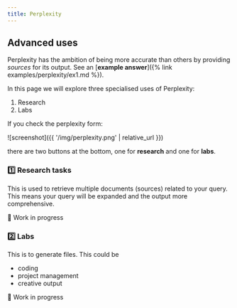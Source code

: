 ```yaml
---
title: Perplexity
---
```


## Advanced uses

Perplexity has the ambition of being more accurate than others by providing *sources* for its output. 
See an [**example answer**]({% link examples/perplexity/ex1.md %}).

In this page we will explore three specialised uses of Perplexity:

1. Research
2. Labs

If you check the perplexity form:

![screenshot]({{ '/img/perplexity.png' | relative_url }})

there are two buttons at the bottom, one for **research** and one for **labs**.


### :one: Research tasks

This is used to retrieve multiple documents (sources) related to your query. 
This means your query will be expanded and the output more comprehensive.

:construction: Work in progress

### :two: Labs

This is to generate files. This could be

* coding
* project management
* creative output

:construction: Work in progress
